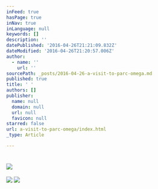 ```yaml
---
inFeed: true
hasPage: true
inNav: true
inLanguage: null
keywords: []
description: ''
datePublished: '2016-04-26T21:21:09.832Z'
dateModified: '2016-04-26T21:20:57.006Z'
author:
  - name: ''
    url: ''
sourcePath: _posts/2016-04-26-a-visit-to-parc-omega.md
published: true
title: ' '
authors: []
publisher:
  name: null
  domain: null
  url: null
  favicon: null
starred: false
url: a-visit-to-parc-omega/index.html
_type: Article

---
```

# ![](https://the-grid-user-content.s3-us-west-2.amazonaws.com/4940ed85-1f32-42a9-9344-6984e4a0bbd2.jpg)
![](https://the-grid-user-content.s3-us-west-2.amazonaws.com/17f5fe49-8b91-46f4-a443-83b245a77e53.jpg)
![](https://the-grid-user-content.s3-us-west-2.amazonaws.com/40815590-7c17-4b41-aaee-41ee9deda4f7.jpg)